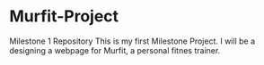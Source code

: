 # Murfit-Project
Milestone 1 Repository
This is my first Milestone Project. 
I will be a designing a webpage for Murfit, a personal fitnes trainer.
